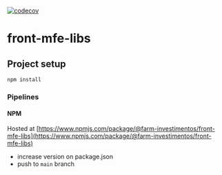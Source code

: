 [![codecov](https://codecov.io/gh/Farm-Investimentos/front-mfe-libs/branch/develop/graph/badge.svg?token=F4Z65U00U9)](https://codecov.io/gh/Farm-Investimentos/front-mfe-libs)


# front-mfe-libs

## Project setup
```
npm install
```
### Pipelines

#### NPM

Hosted at [https://www.npmjs.com/package/@farm-investimentos/front-mfe-libs](https://www.npmjs.com/package/@farm-investimentos/front-mfe-libs)
- increase version on package.json
- push to `main` branch
